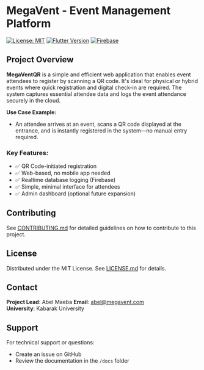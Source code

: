 # MegaVent - Event Management Platform

[![License: MIT](https://img.shields.io/badge/License-MIT-yellow.svg)](https://opensource.org/licenses/MIT)
[![Flutter Version](https://img.shields.io/badge/Flutter-3.13+-blue.svg)](https://flutter.dev)
[![Firebase](https://img.shields.io/badge/Firebase-Cloud%20Services-orange.svg)](https://firebase.google.com)

## Project Overview

**MegaVentQR** is a simple and efficient web application that enables event attendees to register by scanning a QR code. It's ideal for physical or hybrid events where quick registration and digital check-in are required. The system captures essential attendee data and logs the event attendance securely in the cloud.

**Use Case Example:**
- An attendee arrives at an event, scans a QR code displayed at the entrance, and is instantly registered in the system—no manual entry required.

### Key Features:
- ✅ QR Code-initiated registration
- ✅ Web-based, no mobile app needed
- ✅ Realtime database logging (Firebase)
- ✅ Simple, minimal interface for attendees
- ✅ Admin dashboard (optional future expansion)

## Contributing

See [CONTRIBUTING.md](CONTRIBUTING.md) for detailed guidelines on how to contribute to this project.

## License

Distributed under the MIT License. See [LICENSE.md](LICENSE.md) for details.

## Contact

**Project Lead**: Abel Maeba
**Email**: abel@megavent.com  
**University**: Kabarak University

## Support

For technical support or questions:
- Create an issue on GitHub
- Review the documentation in the `/docs` folder